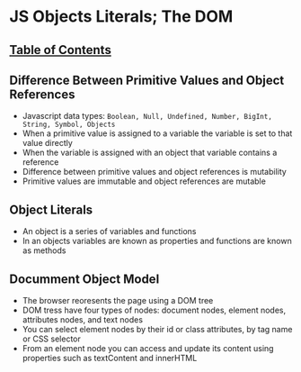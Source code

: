 # JS Objects Literals; The DOM

## [Table of Contents](README.md)

## Difference Between Primitive Values and Object References

- Javascript data types: `Boolean, Null, Undefined, Number, BigInt, String, Symbol, Objects`
- When a primitive value is assigned to a variable the variable is set to that value directly
- When the variable is assigned with an object that variable contains a reference
- Difference between primitive values and object references is mutability
- Primitive values are immutable and object references are mutable

## Object Literals

- An object is a series of variables and functions
- In an objects variables are known as properties and functions are known as methods

## Documment Object Model

- The browser reoresents the page using a DOM tree
- DOM tress have four types of nodes: document nodes, element nodes, attributes nodes, and text nodes
- You can select element nodes by their id or class attributes, by tag name or CSS selector
- From an element node you can access and update its content using properties such as textContent and innerHTML